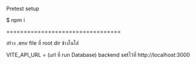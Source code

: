Pretest setup

$ npm i

=================================

สร้าง .env file ที่ root dir ข้างในใส่

VITE_API_URL = (url ที่ run Database) backend setไว้ที่ http://localhost:3000
